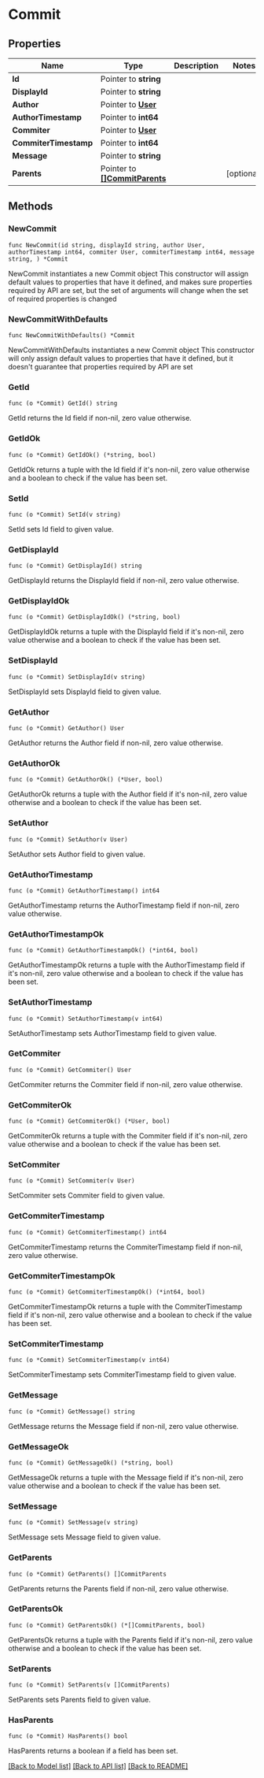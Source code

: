 # Commit

## Properties

Name | Type | Description | Notes
------------ | ------------- | ------------- | -------------
**Id** | Pointer to **string** |  | 
**DisplayId** | Pointer to **string** |  | 
**Author** | Pointer to [**User**](user.md) |  | 
**AuthorTimestamp** | Pointer to **int64** |  | 
**Commiter** | Pointer to [**User**](user.md) |  | 
**CommiterTimestamp** | Pointer to **int64** |  | 
**Message** | Pointer to **string** |  | 
**Parents** | Pointer to [**[]CommitParents**](commit_parents.md) |  | [optional] 

## Methods

### NewCommit

`func NewCommit(id string, displayId string, author User, authorTimestamp int64, commiter User, commiterTimestamp int64, message string, ) *Commit`

NewCommit instantiates a new Commit object
This constructor will assign default values to properties that have it defined,
and makes sure properties required by API are set, but the set of arguments
will change when the set of required properties is changed

### NewCommitWithDefaults

`func NewCommitWithDefaults() *Commit`

NewCommitWithDefaults instantiates a new Commit object
This constructor will only assign default values to properties that have it defined,
but it doesn't guarantee that properties required by API are set

### GetId

`func (o *Commit) GetId() string`

GetId returns the Id field if non-nil, zero value otherwise.

### GetIdOk

`func (o *Commit) GetIdOk() (*string, bool)`

GetIdOk returns a tuple with the Id field if it's non-nil, zero value otherwise
and a boolean to check if the value has been set.

### SetId

`func (o *Commit) SetId(v string)`

SetId sets Id field to given value.


### GetDisplayId

`func (o *Commit) GetDisplayId() string`

GetDisplayId returns the DisplayId field if non-nil, zero value otherwise.

### GetDisplayIdOk

`func (o *Commit) GetDisplayIdOk() (*string, bool)`

GetDisplayIdOk returns a tuple with the DisplayId field if it's non-nil, zero value otherwise
and a boolean to check if the value has been set.

### SetDisplayId

`func (o *Commit) SetDisplayId(v string)`

SetDisplayId sets DisplayId field to given value.


### GetAuthor

`func (o *Commit) GetAuthor() User`

GetAuthor returns the Author field if non-nil, zero value otherwise.

### GetAuthorOk

`func (o *Commit) GetAuthorOk() (*User, bool)`

GetAuthorOk returns a tuple with the Author field if it's non-nil, zero value otherwise
and a boolean to check if the value has been set.

### SetAuthor

`func (o *Commit) SetAuthor(v User)`

SetAuthor sets Author field to given value.


### GetAuthorTimestamp

`func (o *Commit) GetAuthorTimestamp() int64`

GetAuthorTimestamp returns the AuthorTimestamp field if non-nil, zero value otherwise.

### GetAuthorTimestampOk

`func (o *Commit) GetAuthorTimestampOk() (*int64, bool)`

GetAuthorTimestampOk returns a tuple with the AuthorTimestamp field if it's non-nil, zero value otherwise
and a boolean to check if the value has been set.

### SetAuthorTimestamp

`func (o *Commit) SetAuthorTimestamp(v int64)`

SetAuthorTimestamp sets AuthorTimestamp field to given value.


### GetCommiter

`func (o *Commit) GetCommiter() User`

GetCommiter returns the Commiter field if non-nil, zero value otherwise.

### GetCommiterOk

`func (o *Commit) GetCommiterOk() (*User, bool)`

GetCommiterOk returns a tuple with the Commiter field if it's non-nil, zero value otherwise
and a boolean to check if the value has been set.

### SetCommiter

`func (o *Commit) SetCommiter(v User)`

SetCommiter sets Commiter field to given value.


### GetCommiterTimestamp

`func (o *Commit) GetCommiterTimestamp() int64`

GetCommiterTimestamp returns the CommiterTimestamp field if non-nil, zero value otherwise.

### GetCommiterTimestampOk

`func (o *Commit) GetCommiterTimestampOk() (*int64, bool)`

GetCommiterTimestampOk returns a tuple with the CommiterTimestamp field if it's non-nil, zero value otherwise
and a boolean to check if the value has been set.

### SetCommiterTimestamp

`func (o *Commit) SetCommiterTimestamp(v int64)`

SetCommiterTimestamp sets CommiterTimestamp field to given value.


### GetMessage

`func (o *Commit) GetMessage() string`

GetMessage returns the Message field if non-nil, zero value otherwise.

### GetMessageOk

`func (o *Commit) GetMessageOk() (*string, bool)`

GetMessageOk returns a tuple with the Message field if it's non-nil, zero value otherwise
and a boolean to check if the value has been set.

### SetMessage

`func (o *Commit) SetMessage(v string)`

SetMessage sets Message field to given value.


### GetParents

`func (o *Commit) GetParents() []CommitParents`

GetParents returns the Parents field if non-nil, zero value otherwise.

### GetParentsOk

`func (o *Commit) GetParentsOk() (*[]CommitParents, bool)`

GetParentsOk returns a tuple with the Parents field if it's non-nil, zero value otherwise
and a boolean to check if the value has been set.

### SetParents

`func (o *Commit) SetParents(v []CommitParents)`

SetParents sets Parents field to given value.

### HasParents

`func (o *Commit) HasParents() bool`

HasParents returns a boolean if a field has been set.


[[Back to Model list]](../README.md#documentation-for-models) [[Back to API list]](../README.md#documentation-for-api-endpoints) [[Back to README]](../README.md)


